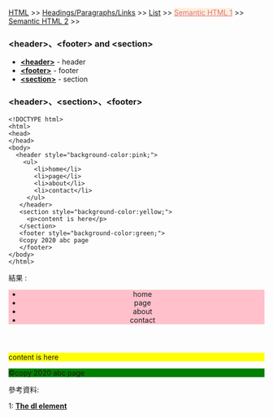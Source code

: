 
<a href="/HTML/">HTML</a> >>
<a href="/HTML/Headings_Paragraphs_Links/">Headings/Paragraphs/Links</a> >>
<a href="/HTML/List/">List</a> >>
<a href="/HTML/Semantic_HTML_1/" style="color:palevioletred;background-color:papayawhip;">Semantic HTML 1</a> >>
<a href="/HTML/Semantic_HTML_2/">Semantic HTML 2</a> >>
<div class="divider"></div>

### &lt;header&gt;、&lt;footer&gt; and &lt;section&gt;

* **<a href="https://developer.mozilla.org/en-US/docs/Web/HTML/Element/header" target="_blank">&lt;header&gt;</a>** - header
* **<a href="https://developer.mozilla.org/en-US/docs/Web/HTML/Element/footer" target="_blank">&lt;footer&gt;</a>** - footer
* **<a href="https://developer.mozilla.org/en-US/docs/Web/HTML/Element/section" target="_blank">&lt;section&gt;</a>** - section

<div class="divider"></div>

### &lt;header&gt;、&lt;section&gt;、&lt;footer&gt;

```
<!DOCTYPE html>
<html>
<head>
</head>
<body>
  <header style="background-color:pink;">
    <ul>
       <li>home</li>
       <li>page</li>
       <li>about</li>
       <li>contact</li>
     </ul>
   </header>
   <section style="background-color:yellow;">
     <p>content is here</p>
   </section>
   <footer style="background-color:green;">
   ©copy 2020 abc page
   </footer>
</body>
</html>
```
結果 : 
<html>
<head>
</head>
<body>
   <header style="background-color:pink;">
    <ul>
       <li>home</li>
       <li>page</li>
       <li>about</li>
       <li>contact</li>
     </ul>
   </header>
   <section style="background-color:yellow;">
     <p>content is here</p>
   </section>
   <footer style="background-color:green;">
   ©copy 2020 abc page
   </footer>
</body>
</html>

<div class="divider"></div>

參考資料:

1: **<a href="http://html5doctor.com/the-dl-element/" target="_blank">The dl element</a>**
